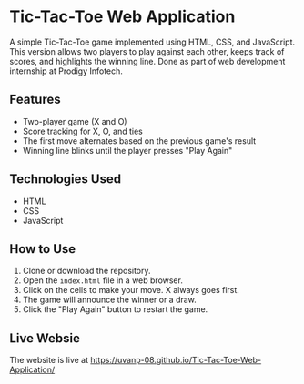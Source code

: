 # Tic-Tac-Toe Web Application

A simple Tic-Tac-Toe game implemented using HTML, CSS, and JavaScript. This version allows two players to play against each other, keeps track of scores, and highlights the winning line. Done as part of web development internship at Prodigy Infotech.

## Features

- Two-player game (X and O)
- Score tracking for X, O, and ties
- The first move alternates based on the previous game's result
- Winning line blinks until the player presses "Play Again"

## Technologies Used

- HTML
- CSS
- JavaScript

## How to Use

1. Clone or download the repository.
2. Open the `index.html` file in a web browser.
3. Click on the cells to make your move. X always goes first.
4. The game will announce the winner or a draw.
5. Click the "Play Again" button to restart the game.

## Live Websie
The website is live at https://uvanp-08.github.io/Tic-Tac-Toe-Web-Application/

